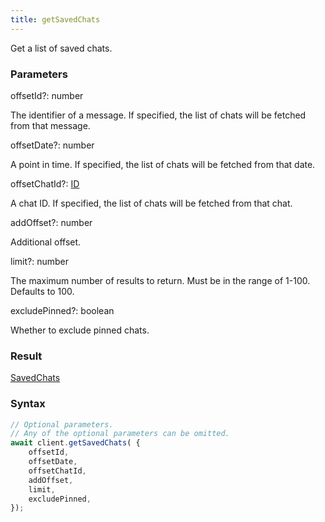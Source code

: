 ```yaml
---
title: getSavedChats
---
```


Get a list of saved chats.<span class="select-none">  </span>

### Parameters 

<div class="flex flex-col gap-3"><div class="flex flex-col gap-3"><div><div class="flex gap-2"><div class="font-mono p" id="p_offsetId" data-anchor><span class="font-bold">offsetId</span><span class="opacity-50"><span title="Optional" class="cursor-help">?</span>:</span> <span>number</span></div></div><div class="pl-3"><div class="no-margin">

The identifier of a message. If specified, the list of chats will be fetched from that message.

</div></div></div><div><div class="flex gap-2"><div class="font-mono p" id="p_offsetDate" data-anchor><span class="font-bold">offsetDate</span><span class="opacity-50"><span title="Optional" class="cursor-help">?</span>:</span> <span>number</span></div></div><div class="pl-3"><div class="no-margin">

A point in time. If specified, the list of chats will be fetched from that date.

</div></div></div><div><div class="flex gap-2"><div class="font-mono p" id="p_offsetChatId" data-anchor><span class="font-bold">offsetChatId</span><span class="opacity-50"><span title="Optional" class="cursor-help">?</span>:</span> <a href="/types/id"  >ID</a></div></div><div class="pl-3"><div class="no-margin">

A chat ID. If specified, the list of chats will be fetched from that chat.

</div></div></div><div><div class="flex gap-2"><div class="font-mono p" id="p_addOffset" data-anchor><span class="font-bold">addOffset</span><span class="opacity-50"><span title="Optional" class="cursor-help">?</span>:</span> <span>number</span></div></div><div class="pl-3"><div class="no-margin">

Additional offset.

</div></div></div><div><div class="flex gap-2"><div class="font-mono p" id="p_limit" data-anchor><span class="font-bold">limit</span><span class="opacity-50"><span title="Optional" class="cursor-help">?</span>:</span> <span>number</span></div></div><div class="pl-3"><div class="no-margin">

The maximum number of results to return. Must be in the range of 1-100. Defaults to 100.

</div></div></div><div><div class="flex gap-2"><div class="font-mono p" id="p_excludePinned" data-anchor><span class="font-bold">excludePinned</span><span class="opacity-50"><span title="Optional" class="cursor-help">?</span>:</span> <span>boolean</span></div></div><div class="pl-3"><div class="no-margin">

Whether to exclude pinned chats.

</div></div></div></div></div>

### Result 

<div class="font-mono"><a href="/types/savedchats"  >SavedChats</a></div>

### Syntax

```ts
// Optional parameters.
// Any of the optional parameters can be omitted.
await client.getSavedChats( {
    offsetId,
    offsetDate,
    offsetChatId,
    addOffset,
    limit,
    excludePinned,
});
```



